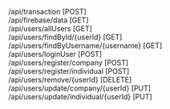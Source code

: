 /api/transaction [POST]  
/api/firebase/data [GET]  
/api/users/allUsers [GET]  
/api/users/findById/{userId} [GET]  
/api/users/findByUsername/{username} [GET]  
/api/users/loginUser [POST]  
/api/users/register/company [POST]  
/api/users/register/individual [POST]  
/api/users/remove/{userId} [DELETE]  
/api/users/update/company/{userId} [PUT]  
/api/users/update/individual/{userId} [PUT]  

